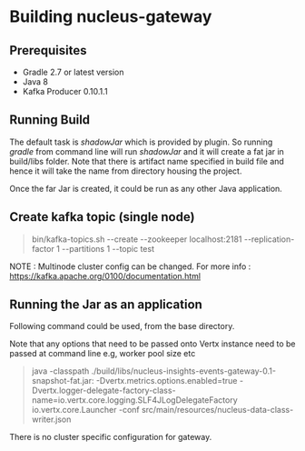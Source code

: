 Building nucleus-gateway
==============

## Prerequisites

- Gradle 2.7 or latest version
- Java 8
- Kafka Producer 0.10.1.1

## Running Build

The default task is *shadowJar* which is provided by plugin. So running *gradle* from command line will run *shadowJar* and it will create a fat jar in build/libs folder. Note that there is artifact name specified in build file and hence it will take the name from directory housing the project.

Once the far Jar is created, it could be run as any other Java application.

## Create kafka topic (single node)

> bin/kafka-topics.sh --create --zookeeper localhost:2181 --replication-factor 1 --partitions 1 --topic test

NOTE : Multinode cluster config can be changed. For more info : https://kafka.apache.org/0100/documentation.html

## Running the Jar as an application

Following command could be used, from the base directory.

Note that any options that need to be passed onto Vertx instance need to be passed at command line e.g, worker pool size etc

> java -classpath ./build/libs/nucleus-insights-events-gateway-0.1-snapshot-fat.jar: -Dvertx.metrics.options.enabled=true -Dvertx.logger-delegate-factory-class-name=io.vertx.core.logging.SLF4JLogDelegateFactory io.vertx.core.Launcher -conf src/main/resources/nucleus-data-class-writer.json

There is no cluster specific configuration for gateway.
